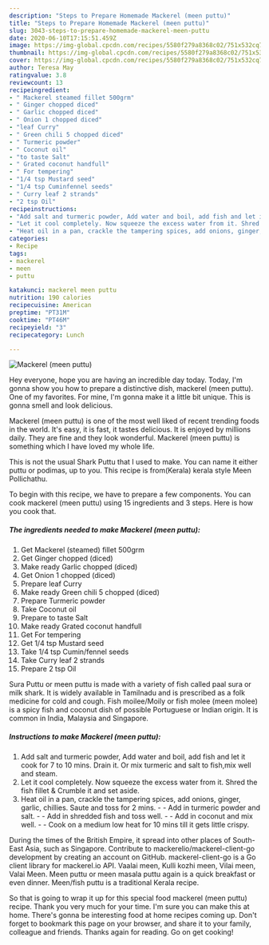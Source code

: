 ```yaml
---
description: "Steps to Prepare Homemade Mackerel (meen puttu)"
title: "Steps to Prepare Homemade Mackerel (meen puttu)"
slug: 3043-steps-to-prepare-homemade-mackerel-meen-puttu
date: 2020-06-10T17:15:51.459Z
image: https://img-global.cpcdn.com/recipes/5580f279a8368c02/751x532cq70/mackerel-meen-puttu-recipe-main-photo.jpg
thumbnail: https://img-global.cpcdn.com/recipes/5580f279a8368c02/751x532cq70/mackerel-meen-puttu-recipe-main-photo.jpg
cover: https://img-global.cpcdn.com/recipes/5580f279a8368c02/751x532cq70/mackerel-meen-puttu-recipe-main-photo.jpg
author: Teresa May
ratingvalue: 3.8
reviewcount: 13
recipeingredient:
- " Mackerel steamed fillet 500grm"
- " Ginger chopped diced"
- " Garlic chopped diced"
- " Onion 1 chopped diced"
- "leaf Curry"
- " Green chili 5 chopped diced"
- " Turmeric powder"
- " Coconut oil"
- "to taste Salt"
- " Grated coconut handfull"
- " For tempering"
- "1/4 tsp Mustard seed"
- "1/4 tsp Cuminfennel seeds"
- " Curry leaf 2 strands"
- "2 tsp Oil"
recipeinstructions:
- "Add salt and turmeric powder, Add water and boil, add fish and let it cook for 7 to 10 mins. Drain it. Or mix turmeric and salt to fish,mix well and steam."
- "Let it cool completely. Now squeeze the excess water from it. Shred the fish fillet &amp; Crumble it and set aside."
- "Heat oil in a pan, crackle the tampering spices, add onions, ginger, garlic, chillies. Saute and toss for 2 mins.  Add in turmeric powder and salt.  Add in shredded fish and toss well.  Add in coconut and mix well.  Cook on a medium low heat for 10 mins till it gets little crispy."
categories:
- Recipe
tags:
- mackerel
- meen
- puttu

katakunci: mackerel meen puttu 
nutrition: 190 calories
recipecuisine: American
preptime: "PT31M"
cooktime: "PT46M"
recipeyield: "3"
recipecategory: Lunch

---
```



![Mackerel (meen puttu)](https://img-global.cpcdn.com/recipes/5580f279a8368c02/751x532cq70/mackerel-meen-puttu-recipe-main-photo.jpg)

Hey everyone, hope you are having an incredible day today. Today, I'm gonna show you how to prepare a distinctive dish, mackerel (meen puttu). One of my favorites. For mine, I'm gonna make it a little bit unique. This is gonna smell and look delicious.

Mackerel (meen puttu) is one of the most well liked of recent trending foods in the world. It's easy, it is fast, it tastes delicious. It is enjoyed by millions daily. They are fine and they look wonderful. Mackerel (meen puttu) is something which I have loved my whole life.

This is not the usual Shark Puttu that I used to make. You can name it either puttu or podimas, up to you. This recipe is from(Kerala) kerala style Meen Pollichathu.


To begin with this recipe, we have to prepare a few components. You can cook mackerel (meen puttu) using 15 ingredients and 3 steps. Here is how you cook that.

<!--inarticleads1-->

##### The ingredients needed to make Mackerel (meen puttu):

1. Get  Mackerel (steamed) fillet 500grm
1. Get  Ginger chopped (diced)
1. Make ready  Garlic chopped (diced)
1. Get  Onion 1 chopped (diced)
1. Prepare leaf Curry
1. Make ready  Green chili 5 chopped (diced)
1. Prepare  Turmeric powder
1. Take  Coconut oil
1. Prepare to taste Salt
1. Make ready  Grated coconut handfull
1. Get  For tempering
1. Get 1/4 tsp Mustard seed
1. Take 1/4 tsp Cumin/fennel seeds
1. Take  Curry leaf 2 strands
1. Prepare 2 tsp Oil


Sura Puttu or meen puttu is made with a variety of fish called paal sura or milk shark. It is widely available in Tamilnadu and is prescribed as a folk medicine for cold and cough. Fish moilee/Moily or fish molee (meen molee) is a spicy fish and coconut dish of possible Portuguese or Indian origin. It is common in India, Malaysia and Singapore. 

<!--inarticleads2-->

##### Instructions to make Mackerel (meen puttu):

1. Add salt and turmeric powder, Add water and boil, add fish and let it cook for 7 to 10 mins. Drain it. Or mix turmeric and salt to fish,mix well and steam.
1. Let it cool completely. Now squeeze the excess water from it. Shred the fish fillet &amp; Crumble it and set aside.
1. Heat oil in a pan, crackle the tampering spices, add onions, ginger, garlic, chillies. Saute and toss for 2 mins. -  - Add in turmeric powder and salt. -  - Add in shredded fish and toss well. -  - Add in coconut and mix well. -  - Cook on a medium low heat for 10 mins till it gets little crispy.


During the times of the British Empire, it spread into other places of South-East Asia, such as Singapore. Contribute to mackerelio/mackerel-client-go development by creating an account on GitHub. mackerel-client-go is a Go client library for mackerel.io API. Vaalai meen, Kulli kozhi meen, Vilai meen, Valai Meen. Meen puttu or meen masala puttu again is a quick breakfast or even dinner. Meen/fish puttu is a traditional Kerala recipe. 

So that is going to wrap it up for this special food mackerel (meen puttu) recipe. Thank you very much for your time. I'm sure you can make this at home. There's gonna be interesting food at home recipes coming up. Don't forget to bookmark this page on your browser, and share it to your family, colleague and friends. Thanks again for reading. Go on get cooking!
